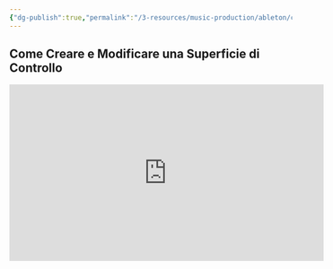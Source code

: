 ```yaml
---
{"dg-publish":true,"permalink":"/3-resources/music-production/ableton/come-creare-e-modificare-una-superficie-di-controllo-su-ableton/"}
---
```


## Come Creare e Modificare una Superficie di Controllo

<iframe width="560" height="315" src="https://www.youtube.com/embed/APsBG8yXJU4" title="YouTube video player" frameborder="0" allow="accelerometer; autoplay; clipboard-write; encrypted-media; gyroscope; picture-in-picture" allowfullscreen></iframe>